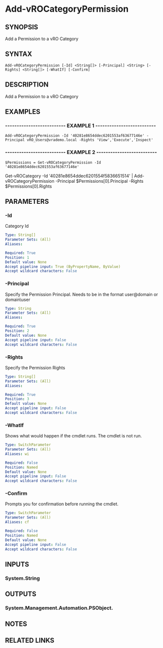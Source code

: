 # Add-vROCategoryPermission

## SYNOPSIS
Add a Permission to a vRO Category

## SYNTAX

```
Add-vROCategoryPermission [-Id] <String[]> [-Principal] <String> [-Rights] <String[]> [-WhatIf] [-Confirm]
```

## DESCRIPTION
Add a Permission to a vRO Category

## EXAMPLES

### -------------------------- EXAMPLE 1 --------------------------
```
Add-vROCategoryPermission -Id '40281e8654ddec6201553af63677146e' -Principal vRO_Users@vrademo.local -Rights 'View','Execute','Inspect'
```

### -------------------------- EXAMPLE 2 --------------------------
```
$Permissions = Get-vROCategoryPermission -Id '40281e8654ddec6201553af63677146e'
```

Get-vROCategory -Id '40281e8654ddec6201554f5836651514' | Add-vROCategoryPermission -Principal $Permissions\[0\].Principal -Rights $Permissions\[0\].Rights

## PARAMETERS

### -Id
Category Id

```yaml
Type: String[]
Parameter Sets: (All)
Aliases: 

Required: True
Position: 1
Default value: None
Accept pipeline input: True (ByPropertyName, ByValue)
Accept wildcard characters: False
```

### -Principal
Specify the Permission Principal.
Needs to be in the format user@domain or domain\user

```yaml
Type: String
Parameter Sets: (All)
Aliases: 

Required: True
Position: 2
Default value: None
Accept pipeline input: False
Accept wildcard characters: False
```

### -Rights
Specify the Permission Rights

```yaml
Type: String[]
Parameter Sets: (All)
Aliases: 

Required: True
Position: 3
Default value: None
Accept pipeline input: False
Accept wildcard characters: False
```

### -WhatIf
Shows what would happen if the cmdlet runs.
The cmdlet is not run.

```yaml
Type: SwitchParameter
Parameter Sets: (All)
Aliases: wi

Required: False
Position: Named
Default value: None
Accept pipeline input: False
Accept wildcard characters: False
```

### -Confirm
Prompts you for confirmation before running the cmdlet.

```yaml
Type: SwitchParameter
Parameter Sets: (All)
Aliases: cf

Required: False
Position: Named
Default value: None
Accept pipeline input: False
Accept wildcard characters: False
```

## INPUTS

### System.String

## OUTPUTS

### System.Management.Automation.PSObject.

## NOTES

## RELATED LINKS

